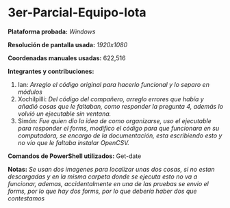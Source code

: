 # 3er-Parcial-Equipo-Iota

**Plataforma probada:** _Windows_

**Resolución de pantalla usada:** _1920x1080_

**Coordenadas manuales usadas:** 622,516

**Integrantes y contribuciones:**
1. Ian: _Arreglo el código original para hacerlo funcional y lo separo en módulos_
2. Xochilpilli: _Del código del compañero, arreglo errores que había y añadió cosas que le faltaban, como responder la pregunta 4, además lo volvió un ejecutable sin ventana._
3. Simón: _Fue quien dio la idea de como organizarse, uso el ejecutable para responder el forms, modifico el código para que funcionara en su computadora, se encargo de la documentación, esta escribiendo esto y no vio que le faltaba instalar OpenCSV._

**Comandos de PowerShell utilizados:** Get-date

**Notas:** _Se usan dos imagenes para localizar unas dos cosas, si no estan descargadas  y en la misma carpeta donde se ejecuta esto no va a funcionar, ademas, accidentalmente en una de las pruebas se envio el forms, por lo que hay dos forms, por lo que debería haber dos que contestamos_
